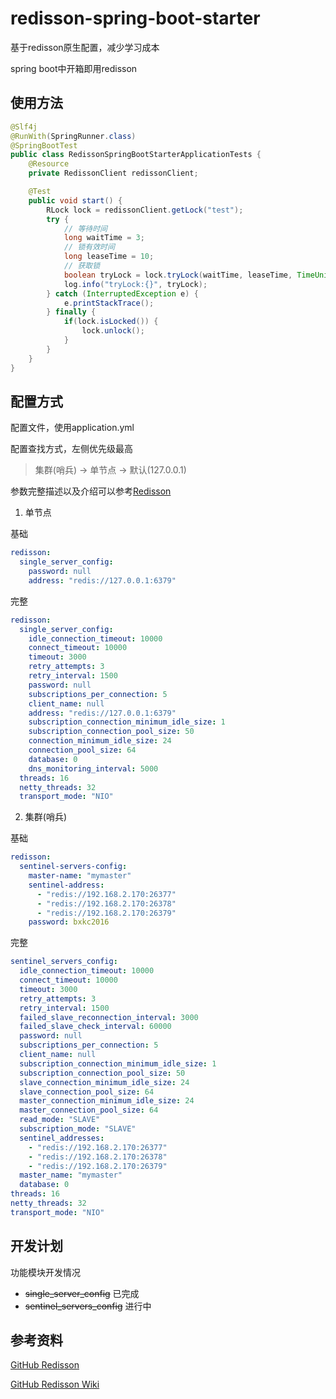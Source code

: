 # redisson-spring-boot-starter

基于redisson原生配置，减少学习成本

spring boot中开箱即用redisson

## 使用方法

```java
@Slf4j
@RunWith(SpringRunner.class)
@SpringBootTest
public class RedissonSpringBootStarterApplicationTests {
    @Resource
    private RedissonClient redissonClient;

    @Test
    public void start() {
        RLock lock = redissonClient.getLock("test");
        try {
            // 等待时间
            long waitTime = 3;
            // 锁有效时间
            long leaseTime = 10;
            // 获取锁
            boolean tryLock = lock.tryLock(waitTime, leaseTime, TimeUnit.SECONDS);
            log.info("tryLock:{}", tryLock);
        } catch (InterruptedException e) {
            e.printStackTrace();
        } finally {
            if(lock.isLocked()) {
                lock.unlock();
            }
        }
    }
}
```

## 配置方式

配置文件，使用application.yml

配置查找方式，左侧优先级最高

> 集群(哨兵) -> 单节点 -> 默认(127.0.0.1)

参数完整描述以及介绍可以参考[Redisson](https://github.com/redisson/redisson)

1. 单节点

基础

```yaml
redisson:
  single_server_config:
    password: null
    address: "redis://127.0.0.1:6379"
```

完整

```yaml
redisson:
  single_server_config:
    idle_connection_timeout: 10000
    connect_timeout: 10000
    timeout: 3000
    retry_attempts: 3
    retry_interval: 1500
    password: null
    subscriptions_per_connection: 5
    client_name: null
    address: "redis://127.0.0.1:6379"
    subscription_connection_minimum_idle_size: 1
    subscription_connection_pool_size: 50
    connection_minimum_idle_size: 24
    connection_pool_size: 64
    database: 0
    dns_monitoring_interval: 5000
  threads: 16
  netty_threads: 32
  transport_mode: "NIO"
```

2. 集群(哨兵)

基础

```yaml
redisson:
  sentinel-servers-config:
    master-name: "mymaster"
    sentinel-address:
      - "redis://192.168.2.170:26377"
      - "redis://192.168.2.170:26378"
      - "redis://192.168.2.170:26379"
    password: bxkc2016
```

完整

```yaml
sentinel_servers_config:
  idle_connection_timeout: 10000
  connect_timeout: 10000
  timeout: 3000
  retry_attempts: 3
  retry_interval: 1500
  failed_slave_reconnection_interval: 3000
  failed_slave_check_interval: 60000
  password: null
  subscriptions_per_connection: 5
  client_name: null
  subscription_connection_minimum_idle_size: 1
  subscription_connection_pool_size: 50
  slave_connection_minimum_idle_size: 24
  slave_connection_pool_size: 64
  master_connection_minimum_idle_size: 24
  master_connection_pool_size: 64
  read_mode: "SLAVE"
  subscription_mode: "SLAVE"
  sentinel_addresses:
    - "redis://192.168.2.170:26377"
    - "redis://192.168.2.170:26378"
    - "redis://192.168.2.170:26379"
  master_name: "mymaster"
  database: 0
threads: 16
netty_threads: 32
transport_mode: "NIO"
```

## 开发计划

功能模块开发情况

* ~~single_server_config~~ 已完成
* ~~sentinel_servers_config~~ 进行中

## 参考资料

[GitHub Redisson](https://github.com/redisson/redisson)

[GitHub Redisson Wiki](https://github.com/redisson/redisson/wiki)

